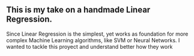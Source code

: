 ## This is my take on a handmade Linear Regression.

Since Linear Regression is the simplest, yet works as foundation for more complex Machine Learning algorithms, like SVM or Neural Networks. I wanted to tackle this proyect and understand better how they work
